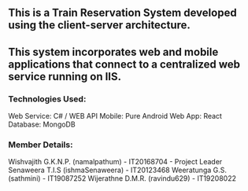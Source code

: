 ## This is a Train Reservation System developed using the client-server architecture. 
## This system incorporates web and mobile applications that connect to a centralized web service running on IIS.

### Technologies Used:
Web Service: C# / WEB API
Mobile: Pure Android
Web App: React
Database: MongoDB

### Member Details:
Wishvajith G.K.N.P. (namalpathum) - IT20168704 - Project Leader
Senaweera T.I.S (ishmaSenaweera) - IT20123468
Weeratunga G.S. (sathmini) - IT19087252
Wijerathne D.M.R. (ravindu629) - IT19208022
